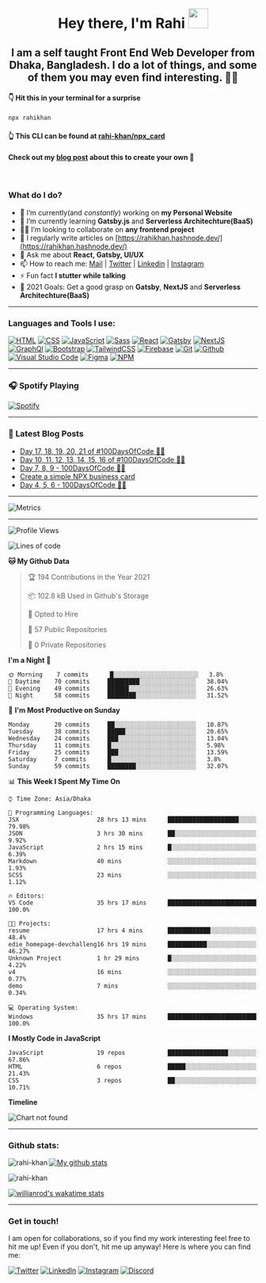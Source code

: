 <h1 align="center"> Hey there, I'm Rahi <img src="https://media.giphy.com/media/hvRJCLFzcasrR4ia7z/giphy.gif" width="40px"> </h1>

<h2 align="center"> I am a self taught <strong>Front End Web Developer</strong> from Dhaka, Bangladesh. I do a lot of things, and some of them you may even find interesting. 👨‍💻</h2>

#### 👇 Hit this in your terminal for a surprise

```bash
npx rahikhan
```
#### 👆 This CLI can be found at [rahi-khan/npx_card](https://github.com/rahi-khan/npx_card)
#### Check out my [blog post](https://rahikhan.hashnode.dev/create-a-simple-npx-business-card) about this to create your own 🤟

<br />

### What do I do?

-  🔭 I’m currently(and _constantly_) working on **my Personal Website**
-  🌱 I’m currently learning **Gatsby.js** and **Serverless Architechture(BaaS)**
-  👊🏼 I’m looking to collaborate on **any frontend project**
-  📝 I regularly write articles on [https://rahikhan.hashnode.dev/](https://rahikhan.hashnode.dev/)
-  💬 Ask me about **React, Gatsby, UI/UX**
-  📫 How to reach me: <a href="mailto:rahikhan360@gmail.com">Mail</a> | [Twitter](https://twitter.com/rahikhan_dev) | [Linkedin](https://www.linkedin.com/in/rahikhan/) | [Instagram](https://www.instagram.com/_rahikhan_)
-  ⚡ Fun fact **I stutter while talking**
-  🥅 2021 Goals: Get a good grasp on **Gatsby**, **NextJS** and **Serverless Architechture(BaaS)**

---

### Languages and Tools I use:

<p>

[<img alt="HTML" src="https://img.shields.io/badge/HTML-E34F26?logo=html5&logoColor=white&style=for-the-badge" />][html]
[<img alt="CSS" src="https://img.shields.io/badge/CSS-1572B6?logo=css3&logoColor=white&style=for-the-badge" />][css]
[<img alt="JavaScript" src="https://img.shields.io/badge/JavaScript-F7DF1E?logo=javascript&logoColor=white&style=for-the-badge" />][javascript]
[<img alt="Sass" src="https://img.shields.io/badge/Sass-CC6699?logo=sass&logoColor=white&style=for-the-badge" />][sass]
[<img alt="React" src="https://img.shields.io/badge/React-61DAFB?logo=react&logoColor=white&style=for-the-badge" />][react]
[<img alt="Gatsby" src="https://img.shields.io/badge/Gatsby-663399?logo=gatsby&logoColor=white&style=for-the-badge" />][gatsby]
[<img alt="NextJS" src="https://img.shields.io/badge/Next.js-000000?logo=next.js&logoColor=white&style=for-the-badge" />][nextjs]
[<img alt="GraphQl" src="https://img.shields.io/badge/GraphQL-E10098?logo=graphql&logoColor=white&style=for-the-badge" />][graphql]
[<img alt="Bootstrap" src="https://img.shields.io/badge/Bootstrap-7952B3?logo=bootstrap&logoColor=white&style=for-the-badge" />][bootstrap]
[<img alt="TailwindCSS" src="https://img.shields.io/badge/Tailwind%20CSS-38B2AC?logo=tailwind-css&logoColor=white&style=for-the-badge" />][tailwind]
[<img alt="Firebase" src="https://img.shields.io/badge/Firebase-FFCA28?logo=firebase&logoColor=white&style=for-the-badge" />][firebase]
[<img alt="Git" src="https://img.shields.io/badge/Git-F05032?logo=git&logoColor=white&style=for-the-badge" />][git]
[<img alt="Github" src="https://img.shields.io/badge/Github-181717?logo=github&logoColor=white&style=for-the-badge" />][github]
[<img alt="Visual Studio Code" src="https://img.shields.io/badge/Visual Studio Code-007ACC?logo=visual-studio-code&logoColor=white&style=for-the-badge" />][visual studio code]
[<img alt="Figma" src="https://img.shields.io/badge/Figma-F24E1E?logo=figma&logoColor=white&style=for-the-badge" />][figma]
[<img alt="NPM" src="https://img.shields.io/badge/NPM-CB3837?logo=npm&logoColor=white&style=for-the-badge" />][npm]

</p>

---

### 🎧 Spotify Playing 

[![Spotify](https://novatorem69.vercel.app/api/spotify)](https://open.spotify.com/user/31k55taoamks4lwa3sryv5sh6n4y)

---

### 📕 Latest Blog Posts

<!-- BLOG-POST-LIST:START -->
- [Day 17, 18, 19, 20, 21 of #100DaysOfCode 🤖🦾](https://rahikhan.hashnode.dev/day-17-18-19-20-21-of-100daysofcode)
- [Day 10, 11, 12, 13, 14, 15, 16 of #100DaysOfCode 🤖🦾](https://rahikhan.hashnode.dev/day-10-11-12-13-14-15-16-of-100daysofcode)
- [Day 7, 8, 9 - 100DaysOfCode 🤖🦾](https://rahikhan.hashnode.dev/day-7-8-9-100daysofcode)
- [Create a simple NPX business card](https://rahikhan.hashnode.dev/create-a-simple-npx-business-card)
- [Day 4, 5, 6 - 100DaysOfCode 🤖🦾](https://rahikhan.hashnode.dev/day-4-5-6-100daysofcode)
<!-- BLOG-POST-LIST:END -->

---

![Metrics](https://github.com/rahi-khan/rahi-khan/blob/master/github-metrics.svg)

---

<!--START_SECTION:waka-->
![Profile Views](http://img.shields.io/badge/Profile%20Views-25-blue)

![Lines of code](https://img.shields.io/badge/From%20Hello%20World%20I%27ve%20Written-454652%20lines%20of%20code-blue)

**🐱 My Github Data** 

> 🏆 194 Contributions in the Year 2021
 > 
> 📦 102.8 kB Used in Github's Storage 
 > 
> 💼 Opted to Hire
 > 
> 📜 57 Public Repositories 
 > 
> 🔑 0 Private Repositories  
 > 
**I'm a Night 🦉** 

```text
🌞 Morning    7 commits      █░░░░░░░░░░░░░░░░░░░░░░░░   3.8% 
🌆 Daytime    70 commits     █████████░░░░░░░░░░░░░░░░   38.04% 
🌃 Evening    49 commits     ██████░░░░░░░░░░░░░░░░░░░   26.63% 
🌙 Night      58 commits     ████████░░░░░░░░░░░░░░░░░   31.52%

```
📅 **I'm Most Productive on Sunday** 

```text
Monday       20 commits     ██░░░░░░░░░░░░░░░░░░░░░░░   10.87% 
Tuesday      38 commits     █████░░░░░░░░░░░░░░░░░░░░   20.65% 
Wednesday    24 commits     ███░░░░░░░░░░░░░░░░░░░░░░   13.04% 
Thursday     11 commits     █░░░░░░░░░░░░░░░░░░░░░░░░   5.98% 
Friday       25 commits     ███░░░░░░░░░░░░░░░░░░░░░░   13.59% 
Saturday     7 commits      █░░░░░░░░░░░░░░░░░░░░░░░░   3.8% 
Sunday       59 commits     ████████░░░░░░░░░░░░░░░░░   32.07%

```


📊 **This Week I Spent My Time On** 

```text
⌚︎ Time Zone: Asia/Dhaka

💬 Programming Languages: 
JSX                      28 hrs 13 mins      ████████████████████░░░░░   79.98% 
JSON                     3 hrs 30 mins       ██░░░░░░░░░░░░░░░░░░░░░░░   9.92% 
JavaScript               2 hrs 15 mins       █░░░░░░░░░░░░░░░░░░░░░░░░   6.39% 
Markdown                 40 mins             ░░░░░░░░░░░░░░░░░░░░░░░░░   1.93% 
SCSS                     23 mins             ░░░░░░░░░░░░░░░░░░░░░░░░░   1.12%

🔥 Editors: 
VS Code                  35 hrs 17 mins      █████████████████████████   100.0%

🐱‍💻 Projects: 
resume                   17 hrs 4 mins       ████████████░░░░░░░░░░░░░   48.4% 
edie_homepage-devchalleng16 hrs 19 mins      ███████████░░░░░░░░░░░░░░   46.27% 
Unknown Project          1 hr 29 mins        █░░░░░░░░░░░░░░░░░░░░░░░░   4.22% 
v4                       16 mins             ░░░░░░░░░░░░░░░░░░░░░░░░░   0.77% 
demo                     7 mins              ░░░░░░░░░░░░░░░░░░░░░░░░░   0.34%

💻 Operating System: 
Windows                  35 hrs 17 mins      █████████████████████████   100.0%

```

**I Mostly Code in JavaScript** 

```text
JavaScript               19 repos            █████████████████░░░░░░░░   67.86% 
HTML                     6 repos             █████░░░░░░░░░░░░░░░░░░░░   21.43% 
CSS                      3 repos             ██░░░░░░░░░░░░░░░░░░░░░░░   10.71%

```


**Timeline**

![Chart not found](https://raw.githubusercontent.com/rahi-khan/rahi-khan/master/charts/bar_graph.png) 


<!--END_SECTION:waka-->

---

### Github stats:

<p><img align="left" src="https://github-readme-stats.vercel.app/api/top-langs?username=rahi-khan&show_icons=true&locale=en&layout=compact&theme=radical" alt="rahi-khan" /></p>  

[![My github stats](https://github-readme-stats.vercel.app/api?username=rahi-khan&theme=radical)](https://github.com/anuraghazra/github-readme-stats)

<p><img align="center" src="https://github-readme-streak-stats.herokuapp.com/?user=rahi-khan&theme=radical" alt="rahi-khan" /></p>

[![willianrod's wakatime stats](https://github-readme-stats.vercel.app/api/wakatime?username=rahikhan&theme=radical)](https://github.com/anuraghazra/github-readme-stats)

---

### Get in touch!

I am open for collaborations, so if you find my work interesting feel free to hit me up! Even if you don't, hit me up anyway! Here is where you can find me:

[<img alt="Twitter" src="https://img.shields.io/badge/Twitter-1A91DA?logo=twitter&logoColor=white&style=for-the-badge" />][twitter]
[<img alt="LinkedIn" src="https://img.shields.io/badge/LinkedIn-0077B5?logo=linkedin&logoColor=white&style=for-the-badge" />][linkedin]
[<img alt="Instagram" src="https://img.shields.io/badge/Instagram-E4405F?logo=instagram&logoColor=white&style=for-the-badge" />][instagram]
[<img alt="Discord" src="https://img.shields.io/badge/Discord-7289DA?logo=discord&logoColor=white&style=for-the-badge" />][discord]

[discord]: https://discord.com/users/316244785621106691
[instagram]: https://www.instagram.com/_rahikhan_
[twitter]: https://twitter.com/rahikhan_dev
[linkedin]: https://www.linkedin.com/in/rahikhan
[react]: https://reactjs.org
[gatsby]: https://www.gatsbyjs.com
[nextjs]: https://nextjs.org
[javascript]: https://developer.mozilla.org/en-US/docs/Web/JavaScript
[html]: https://developer.mozilla.org/en-US/docs/Web/HTML
[bootstrap]: https://getbootstrap.com/
[tailwind]: https://tailwindcss.com/
[css]: https://developer.mozilla.org/en-US/docs/Web/CSS
[sass]: https://sass-lang.com
[graphql]: https://graphql.org
[firebase]: https://firebase.google.com
[git]: https://git-scm.com
[github]: https://github.com
[visual studio code]: https://code.visualstudio.com
[npm]: https://www.npmjs.com
[figma]: https://www.figma.com/
